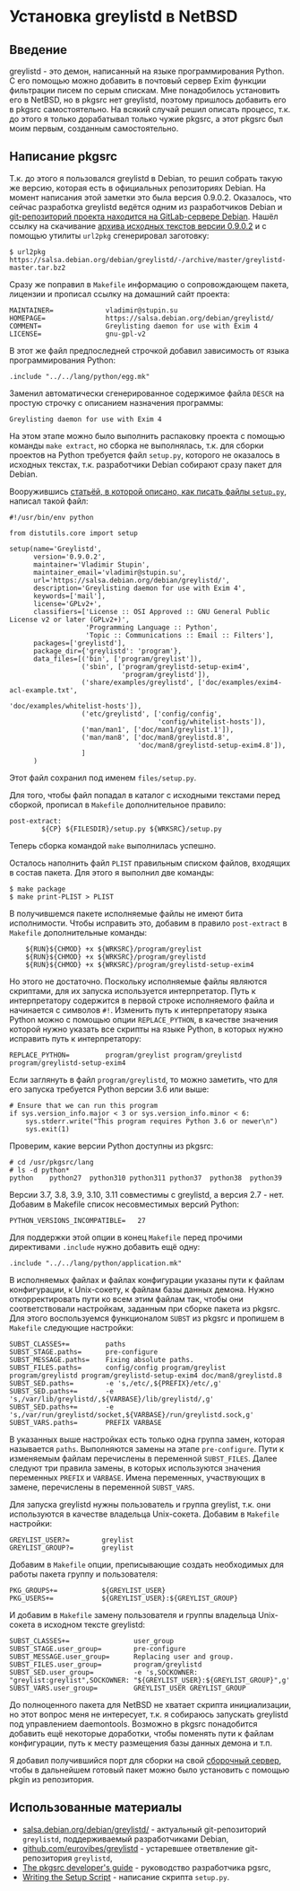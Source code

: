 Установка greylistd в NetBSD
============================

Введение
--------

greylistd - это демон, написанный на языке программирования Python. С его помощью можно добавить в почтовый сервер Exim функции фильтрации писем по серым спискам. Мне понадобилось установить его в NetBSD, но в pkgsrc нет greylistd, поэтому пришлось добавить его в pkgsrc самостоятельно. На всякий случай решил описать процесс, т.к. до этого я только дорабатывал только чужие pkgsrc, а этот pkgsrc был моим первым, созданным самостоятельно.

Написание pkgsrc
----------------

Т.к. до этого я пользовался greylistd в Debian, то решил собрать такую же версию, которая есть в официальных репозиториях Debian. На момент написания этой заметки это была версия 0.9.0.2. Оказалось, что сейчас разработка greylistd ведётся одним из разработчиков Debian и [git-репозиторий проекта находится на GitLab-сервере Debian](https://salsa.debian.org/debian/greylistd/). Нашёл ссылку на скачивание [архива исходных текстов версии 0.9.0.2](https://salsa.debian.org/debian/greylistd/-/archive/master/greylistd-master.tar.bz2) и с помощью утилиты `url2pkg` сгенерировал заготовку:

    $ url2pkg https://salsa.debian.org/debian/greylistd/-/archive/master/greylistd-master.tar.bz2

Сразу же поправил в `Makefile` информацию о сопровождающем пакета, лицензии и прописал ссылку на домашний сайт проекта:

    MAINTAINER=             vladimir@stupin.su
    HOMEPAGE=               https://salsa.debian.org/debian/greylistd/
    COMMENT=                Greylisting daemon for use with Exim 4
    LICENSE=                gnu-gpl-v2

В этот же файл предпоследней строчкой добавил зависимость от языка программирования Python:

    .include "../../lang/python/egg.mk"

Заменил автоматически сгенерированное содержимое файла `DESCR` на простую строчку с описанием назначения программы:

    Greylisting daemon for use with Exim 4

На этом этапе можно было выполнить распаковку проекта с помощью команды `make extract`, но сборка не выполнялась, т.к. для сборки проектов на Python требуется файл `setup.py`, которого не оказалось в исходных текстах, т.к. разработчики Debian собирают сразу пакет для Debian.

Вооружившись [статьёй, в которой описано, как писать файлы `setup.py`](https://docs.python.org/3/distutils/setupscript.html), написал такой файл:

    #!/usr/bin/env python
    
    from distutils.core import setup
    
    setup(name='Greylistd',
          version='0.9.0.2',
          maintainer='Vladimir Stupin',
          maintainer_email='vladimir@stupin.su',
          url='https://salsa.debian.org/debian/greylistd/',
          description='Greylisting daemon for use with Exim 4',
          keywords=['mail'],
          license='GPLv2+',
          classifiers=['License :: OSI Approved :: GNU General Public License v2 or later (GPLv2+)',
                       'Programming Language :: Python',
                       'Topic :: Communications :: Email :: Filters'],
          packages=['greylistd'],
          package_dir={'greylistd': 'program'},
          data_files=[('bin', ['program/greylist']),
                      ('sbin', ['program/greylistd-setup-exim4',
                                'program/greylistd']),
                      ('share/examples/greylistd', ['doc/examples/exim4-acl-example.txt',
                                                    'doc/examples/whitelist-hosts']),
                      ('etc/greylistd', ['config/config',
                                         'config/whitelist-hosts']),
                      ('man/man1', ['doc/man1/greylist.1']),
                      ('man/man8', ['doc/man8/greylistd.8',
                                    'doc/man8/greylistd-setup-exim4.8']),
                      ]
          )

Этот файл сохранил под именем `files/setup.py`.

Для того, чтобы файл попадал в каталог с исходными текстами перед сборкой, прописал в `Makefile` дополнительное правило:

    post-extract:
            ${CP} ${FILESDIR}/setup.py ${WRKSRC}/setup.py

Теперь сборка командой `make` выполнилась успешно.

Осталось наполнить файл `PLIST` правильным списком файлов, входящих в состав пакета. Для этого я выполнил две команды:

    $ make package
    $ make print-PLIST > PLIST

В получившемся пакете исполняемые файлы не имеют бита исполнимости. Чтобы исправить это, добавим в правило `post-extract` в `Makefile` дополнительные команды:

        ${RUN}${CHMOD} +x ${WRKSRC}/program/greylist
        ${RUN}${CHMOD} +x ${WRKSRC}/program/greylistd
        ${RUN}${CHMOD} +x ${WRKSRC}/program/greylistd-setup-exim4

Но этого не достаточно. Поскольку исполняемые файлы являются скриптами, для их запуска используется интерпретатор. Путь к интерпретатору содержится в первой строке исполняемого файла и начинается с символов `#!`. Изменить путь к интерпретатору языка Python можно с помощью опции `REPLACE_PYTHON`, в качестве значения которой нужно указать все скрипты на языке Python, в которых нужно исправить путь к интерпретатору:

    REPLACE_PYTHON=         program/greylist program/greylistd program/greylistd-setup-exim4

Если заглянуть в файл `program/greylistd`, то можно заметить, что для его запуска требуется Python версии 3.6 или выше:

    # Ensure that we can run this program
    if sys.version_info.major < 3 or sys.version_info.minor < 6:
        sys.stderr.write("This program requires Python 3.6 or newer\n")
        sys.exit(1)

Проверим, какие версии Python доступны из pkgsrc:

    # cd /usr/pkgsrc/lang
    # ls -d python*
    python    python27  python310 python311 python37  python38  python39

Версии 3.7, 3.8, 3.9, 3.10, 3.11 совместимы с greylistd, а версия 2.7 - нет. Добавим в Makefile список несовместимых версий Python:

    PYTHON_VERSIONS_INCOMPATIBLE=   27

Для поддержки этой опции в конец `Makefile` перед прочими директивами `.include` нужно добавить ещё одну:

    .include "../../lang/python/application.mk"

В исполняемых файлах и файлах конфигурации указаны пути к файлам конфигурации, к Unix-сокету, к файлам базы данных демона. Нужно откорректировать пути ко всем этим файлам так, чтобы они соответствовали настройкам, заданным при сборке пакета из pkgsrc. Для этого воспользуемся функционалом `SUBST` из pkgsrc и пропишем в `Makefile` следующие настройки:

    SUBST_CLASSES+=         paths
    SUBST_STAGE.paths=      pre-configure
    SUBST_MESSAGE.paths=    Fixing absolute paths.
    SUBST_FILES.paths=      config/config program/greylist program/greylistd program/greylistd-setup-exim4 doc/man8/greylistd.8
    SUBST_SED.paths=        -e 's,/etc/,${PREFIX}/etc/,g'
    SUBST_SED.paths+=       -e 's,/var/lib/greylistd/,${VARBASE}/lib/greylistd/,g'
    SUBST_SED.paths+=       -e 's,/var/run/greylistd/socket,${VARBASE}/run/greylistd.sock,g'
    SUBST_VARS.paths=       PREFIX VARBASE

В указанных выше настройках есть только одна группа замен, которая называется `paths`. Выполняются замены на этапе `pre-configure`. Пути к изменяемым файлам перечислены в переменной `SUBST_FILES`. Далее следуют три правила замены, в которых используются значения переменных `PREFIX` и `VARBASE`. Имена переменных, участвующих в замене, перечислены в переменной `SUBST_VARS`.

Для запуска greylistd нужны пользователь и группа greylist, т.к. они используются в качестве владельца Unix-сокета. Добавим в `Makefile` настройки:

    GREYLIST_USER?=        greylist
    GREYLIST_GROUP?=       greylist

Добавим в `Makefile` опции, преписывающие создать необходимых для работы пакета группу и пользователя:

    PKG_GROUPS+=           ${GREYLIST_USER}
    PKG_USERS+=            ${GREYLIST_USER}:${GREYLIST_GROUP}

И добавим в `Makefile` замену пользователя и группы владельца Unix-сокета в исходном тексте greylistd:

    SUBST_CLASSES+=                user_group
    SUBST_STAGE.user_group=        pre-configure
    SUBST_MESSAGE.user_group=      Replacing user and group.
    SUBST_FILES.user_group=        program/greylistd
    SUBST_SED.user_group=          -e 's,SOCKOWNER: "greylist:greylist",SOCKOWNER: "${GREYLIST_USER}:${GREYLIST_GROUP}",g'
    SUBST_VARS.user_group=         GREYLIST_USER GREYLIST_GROUP

До полноценного пакета для NetBSD не хватает скрипта инициализации, но этот вопрос меня не интересует, т.к. я собираюсь запускать greylistd под управлением daemontools. Возможно в pkgsrc понадобится добавить ещё некоторые доработки, чтобы поменять пути к файлам конфигурации, путь к месту размещения базы данных демона и т.п.

Я добавил получившийся порт для сборки на свой [сборочный сервер](https://stupin.su/wiki/netbsd_sysbuild/), чтобы в дальнейшем готовый пакет можно было установить с помощью pkgin из репозитория.

Использованные материалы
------------------------

* [salsa.debian.org/debian/greylistd/](https://salsa.debian.org/debian/greylistd/) - актуальный git-репозиторий `greylistd`, поддерживаемый разработчиками Debian,
* [github.com/eurovibes/greylistd](https://github.com/eurovibes/greylistd) - устаревшее ответвление git-репозитория `greylistd`,
* [The pkgsrc developer's guide](https://www.netbsd.org/docs/pkgsrc/developers-guide.html) - руководство разработчика pgsrc,
* [Writing the Setup Script](https://docs.python.org/3/distutils/setupscript.html) - написание скрипта `setup.py`.
